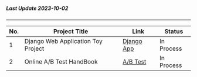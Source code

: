 ##### Last Update 2023-10-02
---
| No. | Project Title | Link | Status |
|-----------|-----------|-----------|-----------|
| 1 | Django Web Application Toy Project |[Django App](https://github.com/Hazel-Yeom/Hazel-Public-Portfolio/tree/main/project_web_application)| In Process |
| 2 | Online A/B Test HandBook | [A/B Test](https://github.com/Hazel-Yeom/Hazel-Public-Portfolio/tree/main/project_ab_test) | In Process |
